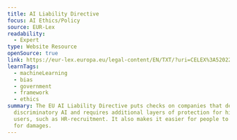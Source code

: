 ```yaml
---
title: AI Liability Directive
focus: AI Ethics/Policy
source: EUR-Lex
readability:
  - Expert
type: Website Resource
openSource: true
link: https://eur-lex.europa.eu/legal-content/EN/TXT/?uri=CELEX%3A52022PC0496
learnTags:
  - machineLearning
  - bias
  - government
  - framework
  - ethics
summary: The EU AI Liability Directive puts checks on companies that deploy
  discriminatory AI and requires additional layers of protection for high-stakes
  users, such as HR-recruitment. It also makes it easier for people to litigate
  for damages.
---
```

